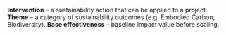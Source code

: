 **Intervention** – a sustainability action that can be applied to a project.  
**Theme** – a category of sustainability outcomes (e.g. Embodied Carbon, Biodiversity).
**Base effectiveness** – baseline impact value before scaling.
